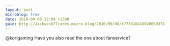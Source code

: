 ```yaml
---
layout: post
microblog: true
date: 2016-09-08 22:09 +1300
guid: http://JacksonOfTrades.micro.blog/2016/09/08/t773810418020069376.html
---
```

@korigaming Have you also read the one about fanservice?
